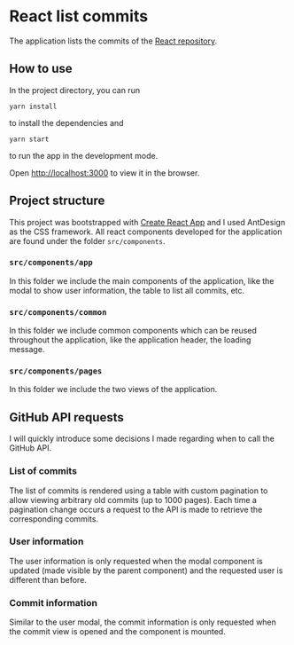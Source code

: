 # React list commits

The application lists the commits of the [React repository](https://github.com/facebook/react).

## How to use

In the project directory, you can run

`yarn install`

to install the dependencies and 

`yarn start` 

to run the app in the development mode.

Open [http://localhost:3000](http://localhost:3000) to view it in the browser.

## Project structure

This project was bootstrapped with [Create React App](https://github.com/facebook/create-react-app)
and I used AntDesign as the CSS framework. All react components developed for the application
are found under the folder `src/components`.

### `src/components/app`

In this folder we include the main components of the application, like the modal to show
user information, the table to list all commits, etc. 

### `src/components/common`

In this folder we include common components which can be reused throughout the application,
like the application header, the loading message.

### `src/components/pages`

In this folder we include the two views of the application. 

## GitHub API requests

I will quickly introduce some decisions I made regarding when to call the GitHub API.

### List of commits

The list of commits is rendered using a table with custom pagination to allow viewing 
arbitrary old commits (up to 1000 pages).
Each time a pagination change occurs a request to the API is made to retrieve the corresponding
commits. 

### User information

The user information is only requested when the modal component is updated (made visible 
by the parent component) and the requested user is different than before. 

### Commit information

Similar to the user modal, the commit information is only requested when the commit view is
opened and the component is mounted. 
